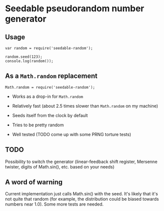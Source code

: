 # Seedable pseudorandom number generator

## Usage

	var random = require('seedable-random');

	random.seed(123);
	console.log(random());

## As a `Math.random` replacement

	Math.random = require('seedable-random');

- Works as a drop-in for `Math.random`

- Relatively fast (about 2.5 times slower than `Math.random` on my machine)

- Seeds itself from the clock by default

- Tries to be pretty random

- Well tested (TODO come up with some PRNG torture tests)

## TODO

Possibility to switch the generator (linear-feedback shift register, Mersenne
twister, digits of Math.sin(), etc. based on your needs)

## A word of warning

Current implementation just calls Math.sin() with the seed.  It's likely that
it's not quite that random (for example, the distribution could be biased
towards numbers near 1.0).  Some more tests are needed.

